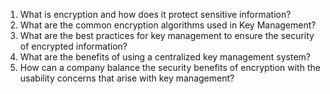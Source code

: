 

1. What is encryption and how does it protect sensitive information?
2. What are the common encryption algorithms used in Key Management?
3. What are the best practices for key management to ensure the security of encrypted information?
4. What are the benefits of using a centralized key management system?
5. How can a company balance the security benefits of encryption with the usability concerns that arise with key management?